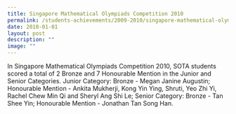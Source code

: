 ```yaml
---
title: Singapore Mathematical Olympiads Competition 2010
permalink: /students-achievements/2009-2010/singapore-mathematical-olympiads-competition-2010/
date: 2010-01-01
layout: post
description: ""
image: ""
---
```

In Singapore Mathematical Olympiads Competition 2010, SOTA students scored a total of 2 Bronze and 7 Honourable Mention in the Junior and Senior Categories. Junior Category: Bronze - Megan Janine Augustin; Honourable Mention - Ankita Mukherji, Kong Yin Ying, Shruti, Yeo Zhi Yi, Rachel Chew Min Qi and Sheryl Ang Shi Le; Senior Category: Bronze - Tan Shee Yin; Honourable Mention - Jonathan Tan Song Han.